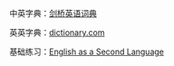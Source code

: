 中英字典：[剑桥英语词典](https://dictionary.cambridge.org/) 

英英字典：[dictionary.com](https://www.dictionary.com/)

基础练习：[English as a Second Language](https://www.rong-chang.com/)

